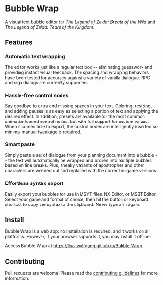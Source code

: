 # Bubble Wrap

A visual text bubble editor for _The Legend of Zelda: Breath of the Wild_ and _The Legend of Zelda: Tears of the Kingdom_.

## Features

### Automatic text wrapping

The editor works just like a regular text box -- eliminating guesswork and providing instant visual feedback. The spacing and wrapping behaviors have been tested for accuracy against a variety of vanilla dialogue. NPC and sign dialogs are currently supported.

### Hassle-free control nodes

Say goodbye to extra and missing spaces in your text. Coloring, resizing, and adding pauses is as easy as selecting a portion of text and applying the desired effect. In addition, presets are available for the most common animation/sound control nodes, but with full support for custom values. When it comes time to export, the control nodes are intelligently inserted so minimal manual tweakage is required.

### Smart paste

Simply paste a set of dialogue from your planning document into a bubble -- the text will automatically be wrapped and broken into multiple bubbles based on line breaks. Plus, sneaky variants of apostrophes and other characters are weeded out and replaced with the correct in-game versions.

### Effortless syntax export

Easily export your bubbles for use in MSYT files, NX Editor, or MSBT Editor. Select your game and format of choice, then hit the button or keyboard shortcut to copy the syntax to the clipboard. Never type a `\n` again.

## Install

Bubble Wrap is a web app: no installation is required, and it works on all platforms. However, if your browser supports it, you may install it offline.

Access Bubble Wrap at https://lisa-wolfgang.github.io/Bubble-Wrap.

## Contributing

Pull requests are welcome! Please read the [contributing guidelines](CONTRIBUTING.md) for more information.
